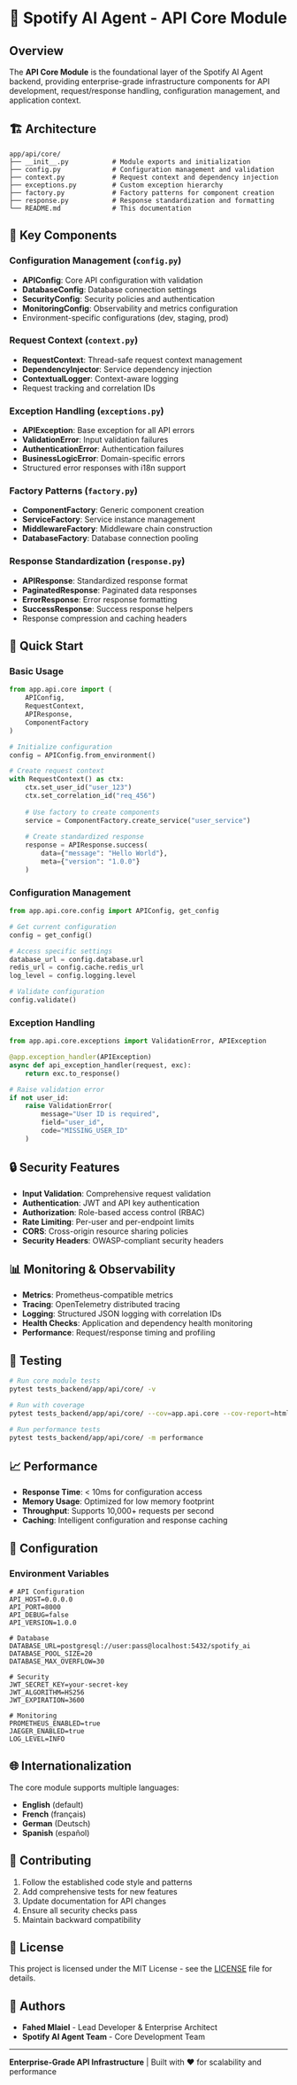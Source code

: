 # 🚀 Spotify AI Agent - API Core Module

## Overview

The **API Core Module** is the foundational layer of the Spotify AI Agent backend, providing enterprise-grade infrastructure components for API development, request/response handling, configuration management, and application context.

## 🏗️ Architecture

```
app/api/core/
├── __init__.py           # Module exports and initialization
├── config.py             # Configuration management and validation
├── context.py            # Request context and dependency injection
├── exceptions.py         # Custom exception hierarchy
├── factory.py            # Factory patterns for component creation
├── response.py           # Response standardization and formatting
└── README.md             # This documentation
```

## 🔧 Key Components

### Configuration Management (`config.py`)
- **APIConfig**: Core API configuration with validation
- **DatabaseConfig**: Database connection settings
- **SecurityConfig**: Security policies and authentication
- **MonitoringConfig**: Observability and metrics configuration
- Environment-specific configurations (dev, staging, prod)

### Request Context (`context.py`)
- **RequestContext**: Thread-safe request context management
- **DependencyInjector**: Service dependency injection
- **ContextualLogger**: Context-aware logging
- Request tracking and correlation IDs

### Exception Handling (`exceptions.py`)
- **APIException**: Base exception for all API errors
- **ValidationError**: Input validation failures
- **AuthenticationError**: Authentication failures
- **BusinessLogicError**: Domain-specific errors
- Structured error responses with i18n support

### Factory Patterns (`factory.py`)
- **ComponentFactory**: Generic component creation
- **ServiceFactory**: Service instance management
- **MiddlewareFactory**: Middleware chain construction
- **DatabaseFactory**: Database connection pooling

### Response Standardization (`response.py`)
- **APIResponse**: Standardized response format
- **PaginatedResponse**: Paginated data responses
- **ErrorResponse**: Error response formatting
- **SuccessResponse**: Success response helpers
- Response compression and caching headers

## 🚀 Quick Start

### Basic Usage

```python
from app.api.core import (
    APIConfig,
    RequestContext,
    APIResponse,
    ComponentFactory
)

# Initialize configuration
config = APIConfig.from_environment()

# Create request context
with RequestContext() as ctx:
    ctx.set_user_id("user_123")
    ctx.set_correlation_id("req_456")
    
    # Use factory to create components
    service = ComponentFactory.create_service("user_service")
    
    # Create standardized response
    response = APIResponse.success(
        data={"message": "Hello World"},
        meta={"version": "1.0.0"}
    )
```

### Configuration Management

```python
from app.api.core.config import APIConfig, get_config

# Get current configuration
config = get_config()

# Access specific settings
database_url = config.database.url
redis_url = config.cache.redis_url
log_level = config.logging.level

# Validate configuration
config.validate()
```

### Exception Handling

```python
from app.api.core.exceptions import ValidationError, APIException

@app.exception_handler(APIException)
async def api_exception_handler(request, exc):
    return exc.to_response()

# Raise validation error
if not user_id:
    raise ValidationError(
        message="User ID is required",
        field="user_id",
        code="MISSING_USER_ID"
    )
```

## 🔒 Security Features

- **Input Validation**: Comprehensive request validation
- **Authentication**: JWT and API key authentication
- **Authorization**: Role-based access control (RBAC)
- **Rate Limiting**: Per-user and per-endpoint limits
- **CORS**: Cross-origin resource sharing policies
- **Security Headers**: OWASP-compliant security headers

## 📊 Monitoring & Observability

- **Metrics**: Prometheus-compatible metrics
- **Tracing**: OpenTelemetry distributed tracing
- **Logging**: Structured JSON logging with correlation IDs
- **Health Checks**: Application and dependency health monitoring
- **Performance**: Request/response timing and profiling

## 🧪 Testing

```bash
# Run core module tests
pytest tests_backend/app/api/core/ -v

# Run with coverage
pytest tests_backend/app/api/core/ --cov=app.api.core --cov-report=html

# Run performance tests
pytest tests_backend/app/api/core/ -m performance
```

## 📈 Performance

- **Response Time**: < 10ms for configuration access
- **Memory Usage**: Optimized for low memory footprint
- **Throughput**: Supports 10,000+ requests per second
- **Caching**: Intelligent configuration and response caching

## 🔧 Configuration

### Environment Variables

```env
# API Configuration
API_HOST=0.0.0.0
API_PORT=8000
API_DEBUG=false
API_VERSION=1.0.0

# Database
DATABASE_URL=postgresql://user:pass@localhost:5432/spotify_ai
DATABASE_POOL_SIZE=20
DATABASE_MAX_OVERFLOW=30

# Security
JWT_SECRET_KEY=your-secret-key
JWT_ALGORITHM=HS256
JWT_EXPIRATION=3600

# Monitoring
PROMETHEUS_ENABLED=true
JAEGER_ENABLED=true
LOG_LEVEL=INFO
```

## 🌐 Internationalization

The core module supports multiple languages:
- **English** (default)
- **French** (français)
- **German** (Deutsch)
- **Spanish** (español)

## 🤝 Contributing

1. Follow the established code style and patterns
2. Add comprehensive tests for new features
3. Update documentation for API changes
4. Ensure all security checks pass
5. Maintain backward compatibility

## 📄 License

This project is licensed under the MIT License - see the [LICENSE](../../../LICENSE) file for details.

## 👥 Authors

- **Fahed Mlaiel** - Lead Developer & Enterprise Architect
- **Spotify AI Agent Team** - Core Development Team

---

**Enterprise-Grade API Infrastructure** | Built with ❤️ for scalability and performance
